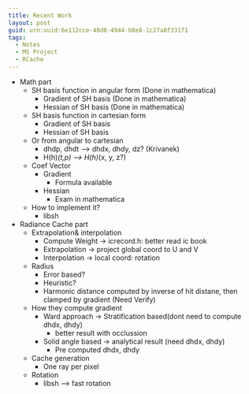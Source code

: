 ```yaml
---
title: Recent Work 
layout: post
guid: urn:uuid:6e112cce-40d8-4944-b8e8-1c27a8f331f1
tags:
  - Notes
  - MS Project
  - RCache
---
```

* Math part 
    * SH basis function in angular form (Done in mathematica)
        * Gradient of SH basis (Done in mathematica)
        * Hessian of SH basis (Done in mathematica)
    * SH basis function in cartesian form
        * Gradient of SH basis 
        * Hessian of SH basis 
    * Or from angular to cartesian 
        * dhdp, dhdt -->  dhdx, dhdy, dz? (Krivanek)
        * H(h)_(t,p) --> H(h)_(x, y, z?) 
    * Coef Vector 
        * Gradient  
            * Formula available 
        * Hessian 
            * Exam in mathematica
    * How to implement it?
        * libsh 
* Radiance Cache part 
    * Extrapolation& interpolation 
        * Compute Weight -> icrecord.h: better read ic book
        * Extrapolation -> project global coord to U and V 
        * Interpolation -> local coord: rotation 
    * Radius 
        * Error based?
        * Heuristic?
        * Harmonic distance computed by inverse of hit distane, then clamped by gradient (Need Verify)
    * How they compute gradient
        * Ward approach -> Stratification based(dont need to compute dhdx, dhdy) 
            * better result with occlussion 
        * Solid angle based  -> analytical result (need dhdx, dhdy)
            * Pre computed dhdx, dhdy
    * Cache generation 
        * One ray per pixel 
    * Rotation 
        * libsh --> fast rotation

